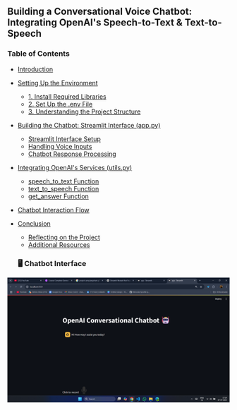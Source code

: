 ## Building a Conversational Voice Chatbot: Integrating OpenAI's Speech-to-Text & Text-to-Speech

### Table of Contents

- [Introduction](#introduction)
- [Setting Up the Environment](#setting-up-the-environment)
  - [1. Install Required Libraries](#1-install-required-libraries)
  - [2. Set Up the .env File](#2-set-up-the-env-file)
  - [3. Understanding the Project Structure](#3-understanding-the-project-structure)
- [Building the Chatbot: Streamlit Interface (app.py)](#building-the-chatbot-streamlit-interface-apppy)
  - [Streamlit Interface Setup](#streamlit-interface-setup)
  - [Handling Voice Inputs](#handling-voice-inputs)
  - [Chatbot Response Processing](#chatbot-response-processing)
- [Integrating OpenAI's Services (utils.py)](#integrating-openais-services-utilspy)
  - [speech_to_text Function](#speech_to_text-function)
  - [text_to_speech Function](#text_to_speech-function)
  - [get_answer Function](#get_answer-function)
- [Chatbot Interaction Flow](#chatbot-interaction-flow)
- [Conclusion](#conclusion)
  - [Reflecting on the Project](#reflecting-on-the-project)
  - [Additional Resources](#additional-resources)


  ### 🖥️ Chatbot Interface
<div align="center">
  <img src="openai_chatbot.png" alt="chatbot Interface" width="800">
</div>
